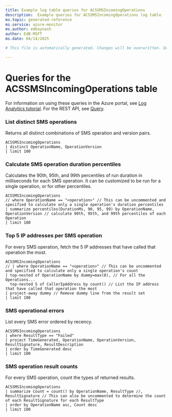 ```yaml
---
title: Example log table queries for ACSSMSIncomingOperations
description:  Example queries for ACSSMSIncomingOperations log table
ms.topic: generated-reference
ms.service: azure-monitor
ms.author: edbaynash
author: EdB-MSFT
ms.date: 04/14/2025

# This file is automatically generated. Changes will be overwritten. Do not change this file directly. 

---
```


# Queries for the ACSSMSIncomingOperations table

For information on using these queries in the Azure portal, see [Log Analytics tutorial](/azure/azure-monitor/logs/log-analytics-tutorial). For the REST API, see [Query](/azure/azure-monitor/logs/api/overview).


### List distinct SMS operations  


Returns all distinct combinations of SMS operation and version pairs.  

```query
ACSSMSIncomingOperations
| distinct OperationName, OperationVersion 
| limit 100
```



### Calculate SMS operation duration percentiles  


Calculates the 90th, 95th, and 99th percentiles of run duration in milliseconds for each SMS operation. It can be customized to be run for a single operation, or for other percentiles.  

```query
ACSSMSIncomingOperations
// where OperationName == "<operation>" // This can be uncommented and specified to calculate only a single operation's duration percentiles
| summarize percentiles(DurationMs, 90, 95, 99) by OperationName, OperationVersion // calculate 90th, 95th, and 99th percentiles of each Operation
| limit 100

```



### Top 5 IP addresses per SMS operation  


For every SMS operation, fetch the 5 IP addresses that have called that operation the most.  

```query
ACSSMSIncomingOperations
// | where OperationName == "<operation>" // This can be uncommented and specified to calculate only a single operation's count
| top-nested of OperationName by dummy=max(0), // For all the Operations...
  top-nested 5 of CallerIpAddress by count() // List the IP address that have called that operation the most
| project-away dummy // Remove dummy line from the result set
| limit 100
```



### SMS operational errors  


List every SMS error ordered by recency.  

```query
ACSSMSIncomingOperations
| where ResultType == "Failed"
| project TimeGenerated, OperationName, OperationVersion, ResultSignature, ResultDescription
| order by TimeGenerated desc
| limit 100
```



### SMS operation result counts  


For every SMS operation, count the types of returned results.  

```query
ACSSMSIncomingOperations
| summarize Count = count() by OperationName, ResultType //, ResultSignature // This can also be uncommented to determine the count of each ResultSignature for each ResultType 
| order by OperationName asc, Count desc
| limit 100
```

